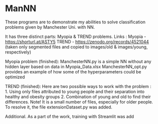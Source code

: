 # ManNN

These programs are to demonstrate my abilities to solve classification problems given by Manchester Uni. with NN.

It has three distinct parts: Myopia & TREND problems.
Links : 
	Myopia - https://shorturl.at/ASTY5
 	TREND  - https://zenodo.org/records/4521044 (taken only segmented files and copied to images/old & images/young, respectively)

  Myopia problem (finished):
    ManchesterNN.py is a simple NN without any hidden layer based on data in Myopia_Data.xlsx
    ManchesterNN_opt.py provides an example of how some of the hyperparameters could be optimized
      
  TREND (finished):
    Here are two possible ways to work with the problem :  
    1. Using only files attributed to young people and their separation into healthy and obesity groups
    2. Combination of young and old to find their differences.
	 Note! It is a small number of files, especially for older people. To resolve it, the file extensionDataset.py was added. 

Additional. As a part of the work, training with Streamlit was add 
